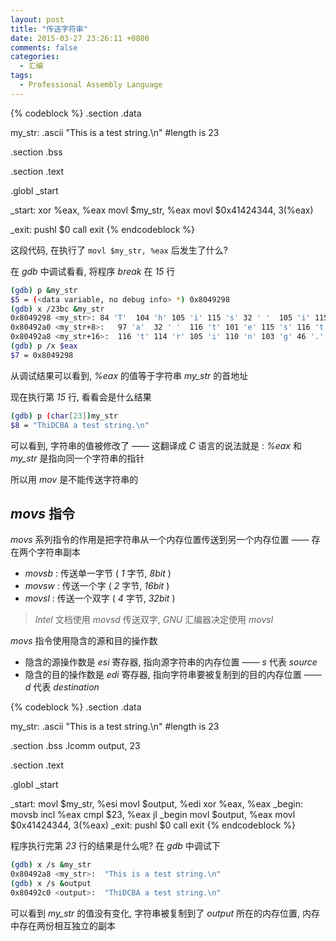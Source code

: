 ```yaml
---
layout: post
title: "传送字符串" 
date: 2015-03-27 23:26:11 +0800
comments: false
categories:
  - 汇编
tags:
  - Professional Assembly Language
---
```


{% codeblock %}
.section .data

my_str:
    .ascii "This is a test string.\n"   #length is 23

.section .bss

.section .text

.globl _start

_start:
    xor %eax, %eax
    movl $my_str, %eax
    movl $0x41424344, 3(%eax)

_exit:
    pushl $0
    call exit
{% endcodeblock %}

这段代码, 在执行了 `movl $my_str, %eax` 后发生了什么?

<!--more-->

在 _gdb_ 中调试看看, 将程序 _break_ 在 _15_ 行

```bash
(gdb) p &my_str
$5 = (<data variable, no debug info> *) 0x8049298
(gdb) x /23bc &my_str
0x8049298 <my_str>:	84 'T'	104 'h'	105 'i'	115 's'	32 ' '	105 'i'	115 's'	32 ' '
0x80492a0 <my_str+8>:	97 'a'	32 ' '	116 't'	101 'e'	115 's'	116 't'	32 ' '	115 's'
0x80492a8 <my_str+16>:	116 't'	114 'r'	105 'i'	110 'n'	103 'g'	46 '.'	10 '\n'
(gdb) p /x $eax
$7 = 0x8049298
```

从调试结果可以看到, _%eax_ 的值等于字符串 _my_str_ 的首地址

现在执行第 _15_ 行, 看看会是什么结果

```bash
(gdb) p (char[23])my_str
$8 = "ThiDCBA a test string.\n"
```

可以看到, 字符串的值被修改了 —— 这翻译成 _C_ 语言的说法就是 : _%eax_ 和 _my_str_ 是指向同一个字符串的指针


所以用 _mov_ 是不能传送字符串的



## _movs_ 指令

_movs_ 系列指令的作用是把字符串从一个内存位置传送到另一个内存位置 —— 存在两个字符串副本

* _movsb_ : 传送单一字节 ( _1_ 字节, _8bit_ )
* _movsw_ : 传送一个字 ( _2_ 字节, _16bit_ )
* _movsl_ : 传送一个双字 ( _4_ 字节, _32bit_ )

> _Intel_ 文档使用 _movsd_ 传送双字, _GNU_ 汇编器决定使用 _movsl_

_movs_ 指令使用隐含的源和目的操作数

* 隐含的源操作数是 _esi_ 寄存器, 指向源字符串的内存位置 —— _s_ 代表 _source_
* 隐含的目的操作数是 _edi_ 寄存器, 指向字符串要被复制到的目的内存位置 —— _d_ 代表 _destination_

{% codeblock %}
.section .data

my_str:
    .ascii "This is a test string.\n"   #length is 23

.section .bss
    .lcomm output, 23

.section .text

.globl _start

_start:
    movl $my_str, %esi
    movl $output, %edi
    xor %eax, %eax
    _begin:
        movsb
        incl %eax
        cmpl $23, %eax
        jl _begin
    movl $output, %eax
    movl $0x41424344, 3(%eax)
_exit:
    pushl $0
    call exit
{% endcodeblock %}

程序执行完第 _23_ 行的结果是什么呢? 在 _gdb_ 中调试下

```bash
(gdb) x /s &my_str
0x80492a8 <my_str>:	 "This is a test string.\n"
(gdb) x /s &output
0x80492c0 <output>:	 "ThiDCBA a test string.\n"
```

可以看到 _my_str_ 的值没有变化, 字符串被复制到了 _output_ 所在的内存位置, 内存中存在两份相互独立的副本